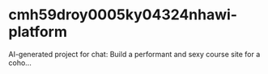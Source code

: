 # cmh59droy0005ky04324nhawi-platform
AI-generated project for chat: Build a performant and sexy course site for a coho...
